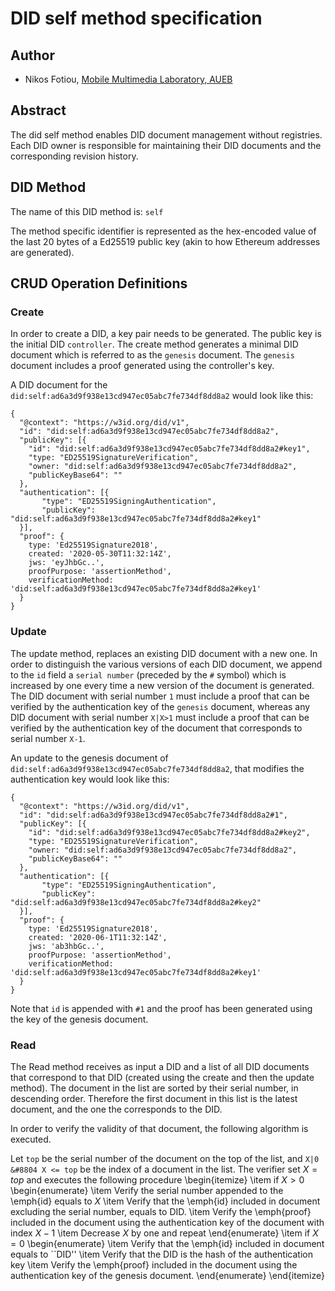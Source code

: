# DID self method specification
## Author
* Nikos Fotiou, [Mobile Multimedia Laboratory, AUEB](https://mm.aueb.gr)

## Abstract
The did self method enables DID document management without registries. Each
DID owner is responsible for maintaining their DID documents and the corresponding
revision history.

## DID Method 
The name of this DID method is: `self`

The method specific identifier is represented as the hex-encoded value of the last 20 bytes
of a Ed25519 public key (akin to how Ethereum addresses are generated). 

## CRUD Operation Definitions
### Create
In order to create a DID, a key pair needs to be generated. The public key is the initial
DID `controller`. The create method generates a minimal DID document which is referred to as
the `genesis` document. The `genesis` document includes a proof generated using the controller's
key.    

A DID document for the `did:self:ad6a3d9f938e13cd947ec05abc7fe734df8dd8a2` would look like this:

```
{
  "@context": "https://w3id.org/did/v1",
  "id": "did:self:ad6a3d9f938e13cd947ec05abc7fe734df8dd8a2",
  "publicKey": [{
    "id": "did:self:ad6a3d9f938e13cd947ec05abc7fe734df8dd8a2#key1",
    "type: "ED25519SignatureVerification",
    "owner: "did:self:ad6a3d9f938e13cd947ec05abc7fe734df8dd8a2",
    "publicKeyBase64": ""
  },
  "authentication": [{
       "type": "ED25519SigningAuthentication",
       "publicKey": "did:self:ad6a3d9f938e13cd947ec05abc7fe734df8dd8a2#key1"
  }],
  "proof": {
    type: 'Ed25519Signature2018',
    created: '2020-05-30T11:32:14Z',
    jws: 'eyJhbGc..',
    proofPurpose: 'assertionMethod',
    verificationMethod: 'did:self:ad6a3d9f938e13cd947ec05abc7fe734df8dd8a2#key1'
  }
}
```

### Update
The update method, replaces an existing DID document with a new one. In order to distinguish the various versions of each DID document, we append to the `id` field a `serial number` (preceded by
the `#` symbol) which is increased by one every time a new version of the document is generated. The DID document with serial number `1` must include a proof that can be verified by the authentication key of the `genesis` document, whereas any DID document with serial number `X|X>1` must include a proof that can be verified by the authentication key of the document that corresponds to serial number `X-1`.

An update to the genesis document of `did:self:ad6a3d9f938e13cd947ec05abc7fe734df8dd8a2`, that modifies
the authentication key would look like this:
```
{
  "@context": "https://w3id.org/did/v1",
  "id": "did:self:ad6a3d9f938e13cd947ec05abc7fe734df8dd8a2#1",
  "publicKey": [{
    "id": "did:self:ad6a3d9f938e13cd947ec05abc7fe734df8dd8a2#key2",
    "type: "ED25519SignatureVerification",
    "owner: "did:self:ad6a3d9f938e13cd947ec05abc7fe734df8dd8a2",
    "publicKeyBase64": ""
  },
  "authentication": [{
       "type": "ED25519SigningAuthentication",
       "publicKey": "did:self:ad6a3d9f938e13cd947ec05abc7fe734df8dd8a2#key2"
  }],
  "proof": {
    type: 'Ed25519Signature2018',
    created: '2020-06-1T11:32:14Z',
    jws: 'ab3hbGc..',
    proofPurpose: 'assertionMethod',
    verificationMethod: 'did:self:ad6a3d9f938e13cd947ec05abc7fe734df8dd8a2#key1'
  }
}
```
Note that `id` is appended with `#1` and the proof has been generated using the key of the genesis document. 

### Read
The Read method receives as input a DID and a list of all DID documents that correspond to that DID (created using the create and then the update method). The document in the list are sorted by their
serial number, in descending order. Therefore the first document in this list is the latest document,
and the one the corresponds to the DID.

In order to verify the validity of that document, the following algorithm is executed. 

Let `top` be the serial number of the document on the top of the list, and `X|0 &#8804 X <= top` be the index of a document in the list. The verifier set $X = top$ and executes the following procedure 
\begin{itemize}
  \item if $X > 0$
  \begin{enumerate}
    \item Verify the serial number appended to the \emph{id} equals to $X$
    \item Verify that the \emph{id} included in document excluding the serial number, equals to DID.
    \item Verify the \emph{proof} included in the document  using the
    authentication key of the document with index $X-1$
    \item Decrease $X$ by one and repeat
  \end{enumerate}
  \item if $X = 0$
  \begin{enumerate}
    \item Verify that the \emph{id} included in document equals to  ``DID''
    \item Verify that the DID is the hash of the authentication key
    \item Verify the \emph{proof} included in the document using the authentication key of the genesis document. 
  \end{enumerate}
\end{itemize}  



